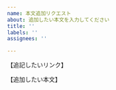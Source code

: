 ```yaml
---
name: 本文追加リクエスト
about: 追加したい本文を入力してください
title: ''
labels: ''
assignees: ''

---
```


【追記したいリンク】

【追加したい本文】
